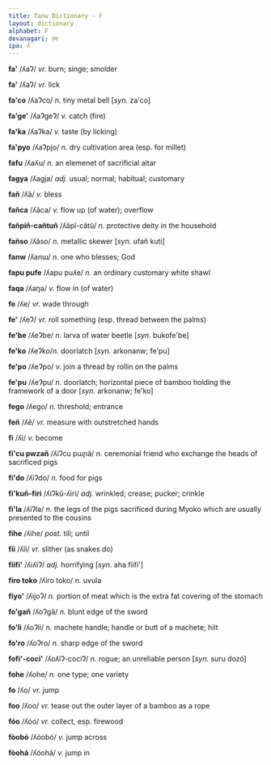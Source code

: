 ```yaml
---
title: Tanw Dictionary - F
layout: dictionary
alphabet: F
devanagari: ल्य
ipa: ʎ
---
```


__fa'__ /ʎaɁ/ _vr._  burn; singe; smolder  

__fa'__ /ʎaɁ/ _vr._  lick

__fa'co__ /ʎaɁco/ _n._  tiny metal bell [_syn._  za'co]

__fa'ge'__ /ʎaɁgeɁ/  _v._  catch (fire)

__fa'ka__ /ʎaɁka/ _v._  taste (by licking)    

__fa'pyo__  /ʎaɁpjo/ _n._  dry cultivation area (esp. for millet)    

__fafu__ /ʎaʎu/  _n._  an elemenet of sacrificial altar     

__fagya__ /ʎagja/ _adj._  usual; normal; habitual; customary   

__fañ__ /ʎã/ _v._  bless     

__fañca__ /ʎãca/ _v._  flow up (of water); overflow 

__fañpiñ-cañtuñ__ /ʎãpĩ-cãtũ/ _n._  protective deity in the household

__fañso__ /ʎãso/ _n._  metallic skewer [_syn._  ufañ kuti] 

__fanw__  /ʎanɯ/ _n._  one who blesses; God

__fapu pufe__ /ʎapu puʎe/ _n._  an ordinary customary white shawl

__faqa__  /ʎaŋa/ _v._  flow in (of water)

__fe__  /ʎe/ _vr._  wade through

__fe'__ /ʎeɁ/ _vr._  roll something (esp. thread between the palms)

__fe'be__ /ʎeɁbe/ _n._  larva of water beetle [_syn._  bukofe'be]

__fe'ko__ /ʎeɁko/_n._  doorlatch [_syn._  arkonanw; fe'pu]

__fe'po__ /ʎeɁpo/ _v._  join a thread by rollin on the palms

__fe'pu__ /ʎeɁpu/ _n._  doorlatch; horizontal piece of bamboo holding the framework of a door [_syn._  arkonanw; fe'ko]

__fego__  /ʎego/ _n._  threshold; entrance

__feñ__ /ʎẽ/ _vr._  measure with outstretched hands

__fì__  /ʎì/ _v._  become

__fi'cu pwzañ__ /ʎiɁcu pɯɲã/ _n._  ceremonial friend who exchange the heads of sacrificed pigs 

__fi'do__ /ʎiɁdo/ _n._  food for pigs

__fi'kuñ-firi__ /ʎiɁkũ-ʎiri/ _adj._  wrinkled; crease; pucker; crinkle  

__fi'la__ /ʎiɁla/ _n._  the legs of the pigs sacrificed during Myoko which are usually presented to the cousins

__fihe__  /ʎihe/ _post._ till; until

__fíi__ /ʎíi/ _vr._  slither (as snakes do)

__fiifi'__  /ʎiʎiɁ/ _adj._  horrifying  [_syn._  aha fiifi']

__firo toko__ /ʎiro toko/ _n._  uvula

__fiyo'__ /ʎijoɁ/ _n._  portion of meat which is the extra fat covering of the stomach

__fo'gañ__  /ʎoɁgã/ _n._  blunt edge of the sword

__fo'li__ /ʎoɁli/ _n._  machete handle; handle or butt of a machete; hilt

__fo'ro__ /ʎoɁro/ _n._  sharp edge of the sword

__fofi'-coci'__ /ʎoʎiɁ-cociɁ/ _n._  rogue; an unreliable person [_syn._  suru dozó]

__fohe__  /ʎohe/ _n._  one type; one variety

__fo__  /ʎo/ _vr._  jump

__foo__ /ʎoo/ _vr._  tease out the outer layer of a bamboo as a rope

__fóo__ /ʎóo/ _vr._  collect, esp. firewood

__fòobó__ /ʎóobó/ _v._  jump across

__fòohá__ /ʎóohá/ _v._  jump in       
